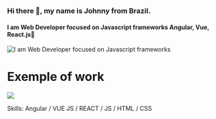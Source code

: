 ### Hi there 👋, my name is Johnny from Brazil.
#### I am Web Developer focused on Javascript frameworks Angular, Vue, React.js🚀
![I am Web Developer focused on Javascript frameworks](https://media-exp2.licdn.com/dms/image/C4D16AQF7DBkLWUH05g/profile-displaybackgroundimage-shrink_200_800/0/1641707266779?e=1662595200&v=beta&t=81ZyqlpiSZYCTciZnYTQ2plrfnwh6Lg3YhSsuGU7oCk)

# Exemple of work
<img src="https://github.com/johnnydevsolutions/README.md/blob/main/20220706_170606.gif?raw=true">

Skills: Angular / VUE JS / REACT / JS / HTML / CSS
